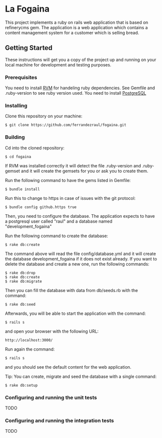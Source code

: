 # La Fogaina

This project implements a ruby on rails web application that is based on refinerycms gem.
The application is a web application which contains a content management system for a customer which is selling bread.

## Getting Started

These instructions will get you a copy of the project up and running on your local machine for development and testing purposes.

### Prerequisites

You need to install [RVM](https://rvm.io) for handeling ruby dependencies. 
See Gemfile and .ruby-version to see ruby version used.
You need to install [PostgreSQL](https://www.postgresql.org/)

### Installing

Clone this repository on your machine:

```
$ git clone https://github.com/ferrandezraul/fogaina.git
```
### Building
Cd into the cloned repository:
```
$ cd fogaina
```
If RVM was installed correctly it will detect the file .ruby-version and .ruby-gemset and it will create the gemsets for you or ask you to create them.

Run the following command to have the gems listed in Gemfile:
```
$ bundle install
```
Run this to change to https in case of issues with the git protocol:
```
$ bundle config github.https true 
```
Then, you need to configure the database.
The application expects to have a postgresql user called "raul" and a database named "development_fogaina"

Run the following command to create the database:
```
$ rake db:create
```
The command above will read the file config/database.yml and it will create the database development_fogaina if it does not exist already.
If you want to delete the database and create a new one, run the following commands:
```
$ rake db:drop
$ rake db:create
$ rake db:migrate
```
Then you can fill the database with data from db/seeds.rb with the command:
```
$ rake db:seed
```
Afterwards, you will be able to start the application with the command:
```
$ rails s
```
and open your browser with the following URL:
```
http://localhost:3000/
```
Run again the command:
```
$ rails s
```
and you should see the default content for the web application.

Tip: You can create, migrate and seed the database with a single command:
```
$ rake db:setup
```

### Configuring and running the unit tests

TODO

### Configuring and running the integration tests

TODO






